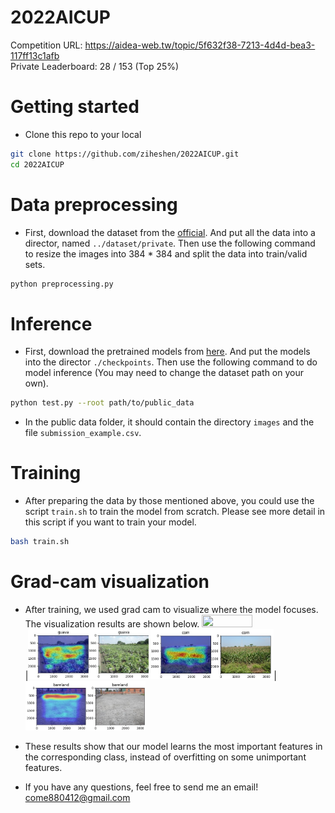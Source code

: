 # 2022AICUP
Competition URL: https://aidea-web.tw/topic/5f632f38-7213-4d4d-bea3-117ff13c1afb \
Private Leaderboard: 28 / 153 (Top 25%)

# Getting started
- Clone this repo to your local
``` bash
git clone https://github.com/ziheshen/2022AICUP.git
cd 2022AICUP
```

# Data preprocessing
- First, download the dataset from the [official](https://aidea-web.tw/topic/93c8c26b-0e96-44bc-9a53-1c96353ad340). And put all the data into a director, named `../dataset/private`. Then use the following command to resize the images into 384 * 384 and split the data into train/valid sets. 
``` bash
python preprocessing.py
```

# Inference
- First, download the pretrained models from [here](https://drive.google.com/drive/folders/1-Ulztgd0y8F5Uoon9ILACAM4h5p7MONI?usp=share_link). And put the models into the director `./checkpoints`. Then use the following command to do model inference (You may need to change the dataset path on your own).
``` bash
python test.py --root path/to/public_data
```
- In the public data folder, it should contain the directory `images` and the file `submission_example.csv`.

# Training
- After preparing the data by those mentioned above, you could use the script `train.sh` to train the model from scratch. Please see more detail in this script if you want to train your model.
``` bash
bash train.sh
```

# Grad-cam visualization
- After training, we used grad cam to visualize where the model focuses. The visualization results are shown below.
<img src="https://drive.google.com/file/d/1yjQma8EPTuzZO6mh35OqDBzxbs5F8XJ8/view?usp=share_link" width=41% height=41%>|<img src="https://github.com/come880412/crop_classification/blob/main/images/20180626-3-0028.jpg" width=40% height=40%>
<img src="https://github.com/come880412/crop_classification/blob/main/images/160118-3-0086.jpg" width=41% height=41%>|<img src="https://github.com/come880412/crop_classification/blob/main/images/20170205-1-0021.jpg" width=40% height=40%>

- These results show that our model learns the most important features in the corresponding class, instead of overfitting on some unimportant features.
- If you have any questions, feel free to send me an email! come880412@gmail.com
